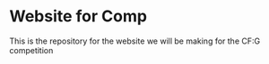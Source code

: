 # Website for Comp
 This is the repository for the website we will be making for the CF:G competition
